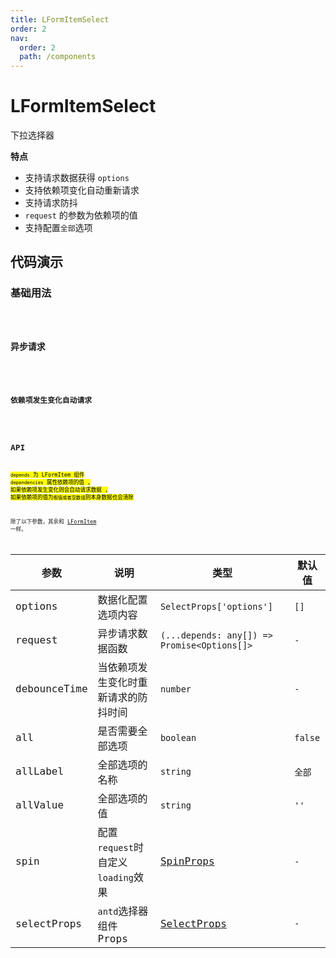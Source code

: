 ```yaml
---
title: LFormItemSelect
order: 2
nav:
  order: 2
  path: /components
---
```


# LFormItemSelect

下拉选择器

**特点**

- 支持请求数据获得 `options`
- 支持依赖项变化自动重新请求
- 支持请求防抖
- `request` 的参数为依赖项的值
- 支持配置`全部`选项

## 代码演示

### 基础用法

<code src='./demos/Demo1.tsx'>

### 异步请求

<code src='./demos/Demo2.tsx'>

### 依赖项发生变化自动请求

<code src='./demos/Demo3.tsx'>

## API

<mark>`depends` 为 LFormItem 组件 `dependencies` 属性依赖项的值 , 如果依赖项发生变化则会自动请求数据 , 如果依赖项的值为`假值或者空数组`则本身数据也会清除<mark/>

除了以下参数，其余和 [LFormItem](/components/form-item) 一样。

| 参数 | 说明 | 类型 | 默认值 |
| --- | --- | --- | --- |
| options | 数据化配置选项内容 | `SelectProps['options']` | `[]` |
| request | 异步请求数据函数 | `(...depends: any[]) => Promise<Options[]>` | `-` |
| debounceTime | 当依赖项发生变化时重新请求的防抖时间 | `number` | `-` |
| all | 是否需要全部选项 | `boolean ` | `false` |
| allLabel | 全部选项的名称 | `string ` | `全部` |
| allValue | 全部选项的值 | `string` | `''` |
| spin | 配置`request`时自定义`loading`效果 | [SpinProps](https://4x.ant.design/components/spin-cn/#API) | `-` |
| selectProps | `antd`选择器组件 Props | [SelectProps](https://4x.ant.design/components/select-cn/#API) | `-` |
